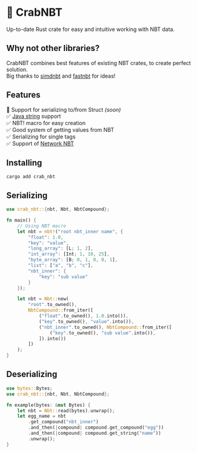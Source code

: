 # 🦀 CrabNBT
Up-to-date Rust crate for easy and intuitive working with NBT data.

## Why not other libraries?
CrabNBT combines best features of existing NBT crates, to create perfect solution.<br>
Big thanks to [simdnbt](https://github.com/azalea-rs/simdnbt) and [fastnbt](https://github.com/owengage/fastnbt) for ideas!

## Features
🚧 Support for serializing to/from Struct *(soon)*<br>
✅ [Java string](https://docs.oracle.com/javase/8/docs/api/java/io/DataInput.html#modified-utf-8) support <br>
✅ NBT! macro for easy creation <br>
✅ Good system of getting values from NBT <br>
✅ Serializing for single tags <br>
✅ Support of [Network NBT](https://wiki.vg/NBT#Network_NBT_(Java_Edition))

## Installing
```shell
cargo add crab_nbt
```

## Serializing
```rust
use crab_nbt::{nbt, Nbt, NbtCompound};

fn main() {
    // Using NBT macro
    let nbt = nbt!("root nbt_inner name", {
        "float": 1.0,
        "key": "value",
        "long_array": [L; 1, 2],
        "int_array": [Int; 1, 10, 25],
        "byte_array": [B; 0, 1, 0, 0, 1],
        "list": ["a", "b", "c"],
        "nbt_inner": {
            "key": "sub value"
        }
    });

    let nbt = Nbt::new(
        "root".to_owned(),
        NbtCompound::from_iter([
            ("float".to_owned(), 1.0.into()),
            ("key".to_owned(), "value".into()),
            ("nbt_inner".to_owned(), NbtCompound::from_iter([
                ("key".to_owned(), "sub value".into()),
            ]).into())
        ])
    );
}
```

## Deserializing

```rust
use bytes::Bytes;
use crab_nbt::{nbt, Nbt, NbtCompound};

fn example(bytes: &mut Bytes) {
    let nbt = Nbt::read(bytes).unwrap();
    let egg_name = nbt
        .get_compound("nbt_inner")
        .and_then(|compound| compound.get_compound("egg"))
        .and_then(|compound| compound.get_string("name"))
        .unwrap();
}
```

